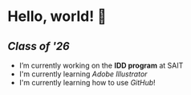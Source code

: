# Hello, world! 👋
*Class of '26*
---------------------------
- I’m currently working on the **IDD program** at SAIT
- I'm currently learning *Adobe Illustrator*
- I'm currently learning how to use *GitHub*!


  

<!--
*MyaBurns/MyaBurns* is a ✨ _special_ ✨ repository because its `README.md` (this file) appears on your GitHub profile.

Here are some ideas to get you started:

- 🔭 I’m currently working on the **IDD program** at SAIT
- 🌱 I’m currently learning ...
- 👯 I’m looking to collaborate on ...
- 🤔 I’m looking for help with ...
- 💬 Ask me about ...
- 📫 How to reach me: ...
- 😄 Pronouns: ...
- ⚡ Fun fact: ...
-->
